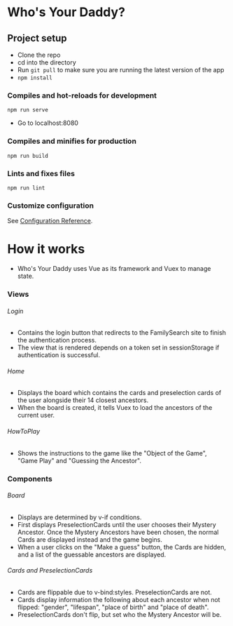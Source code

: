 # Who's Your Daddy?

## Project setup
- Clone the repo
- cd into the directory
- Run ```git pull``` to make sure you are running the latest version of the app
- ```npm install```

### Compiles and hot-reloads for development
```
npm run serve
```
- Go to localhost:8080

### Compiles and minifies for production
```
npm run build
```

### Lints and fixes files
```
npm run lint
```

### Customize configuration
See [Configuration Reference](https://cli.vuejs.org/config/).

# How it works
- Who's Your Daddy uses Vue as its framework and Vuex to manage state.

### Views


###### Login
- Contains the login button that redirects to the FamilySearch site to finish the authentication process.
- The view that is rendered depends on a token set in sessionStorage if authentication is successful.

###### Home
- Displays the board which contains the cards and preselection cards of the user alongside their 14 closest ancestors.
- When the board is created, it tells Vuex to load the ancestors of the current user.

###### HowToPlay
- Shows the instructions to the game like the "Object of the Game", "Game Play" and "Guessing the Ancestor".

### Components


###### Board
- Displays are determined by v-if conditions.
- First displays PreselectionCards until the user chooses their Mystery Ancestor. Once the Mystery Ancestors have been chosen, the normal Cards are displayed instead and the game begins.
- When a user clicks on the "Make a guess" button, the Cards are hidden, and a list of the guessable ancestors are displayed.

###### Cards and PreselectionCards
- Cards are flippable due to v-bind:styles. PreselectionCards are not.
- Cards display information the following about each ancestor when not flipped: "gender", "lifespan", "place of birth" and "place of death".
- PreselectionCards don't flip, but set who the Mystery Ancestor will be.

